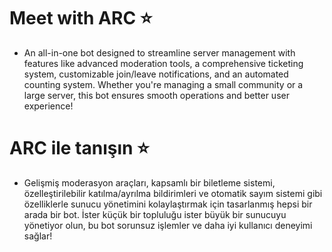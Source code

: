 # Meet with ARC ⭐
- An all-in-one bot designed to streamline server management with features like advanced moderation tools, a comprehensive ticketing system, customizable join/leave notifications, and an automated counting system. Whether you're managing a small community or a large server, this bot ensures smooth operations and better user experience!

# ARC ile tanışın ⭐
- Gelişmiş moderasyon araçları, kapsamlı bir biletleme sistemi, özelleştirilebilir katılma/ayrılma bildirimleri ve otomatik sayım sistemi gibi özelliklerle sunucu yönetimini kolaylaştırmak için tasarlanmış hepsi bir arada bir bot. İster küçük bir topluluğu ister büyük bir sunucuyu yönetiyor olun, bu bot sorunsuz işlemler ve daha iyi kullanıcı deneyimi sağlar!
